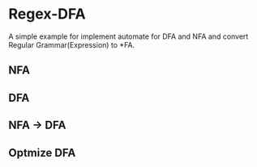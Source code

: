 # Regex-DFA

A simple example for implement automate for DFA and NFA and convert Regular Grammar(Expression) to *FA.

## NFA

## DFA

## NFA -> DFA

## Optmize DFA

